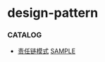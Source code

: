 # design-pattern

### CATALOG

+ [责任链模式](http://sofgc.tech/2018/07/07/%E8%B4%A3%E4%BB%BB%E9%93%BE%E6%A8%A1%E5%BC%8F/)
[SAMPLE](src/main/java/per/kyle/chainofresponsibility)